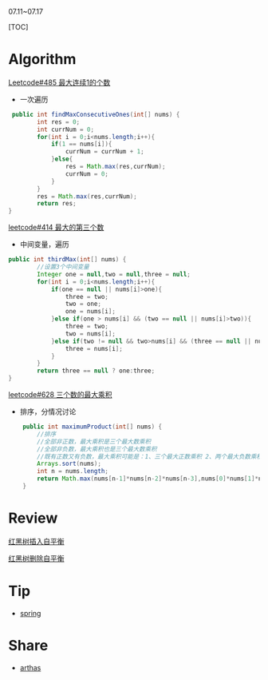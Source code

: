 07.11~07.17

[TOC]

# Algorithm

[Leetcode#485 最大连续1的个数](https://leetcode.cn/problems/max-consecutive-ones/)

- 一次遍历

```java
 public int findMaxConsecutiveOnes(int[] nums) {
        int res = 0;
        int currNum = 0;
        for(int i = 0;i<nums.length;i++){
            if(1 == nums[i]){
                currNum = currNum + 1;
            }else{
                res = Math.max(res,currNum);
                currNum = 0;
            }
        }
        res = Math.max(res,currNum);
        return res;
}
```



[leetcode#414 最大的第三个数](https://leetcode.cn/problems/third-maximum-number/)

- 中间变量，遍历

```java
public int thirdMax(int[] nums) {
        //设置3个中间变量
        Integer one = null,two = null,three = null;
        for(int i = 0;i<nums.length;i++){
            if(one == null || nums[i]>one){
                three = two;
                two = one;
                one = nums[i];
            }else if(one > nums[i] && (two == null || nums[i]>two)){
                three = two;
                two = nums[i];
            }else if(two != null && two>nums[i] && (three == null || nums[i]>three)){
                three = nums[i];
            }
        }
        return three == null ? one:three;
}
```



[leetcode#628 三个数的最大乘积](https://leetcode.cn/problems/maximum-product-of-three-numbers/comments/)

- 排序，分情况讨论

```java
    public int maximumProduct(int[] nums) {
        //排序
        //全部非正数，最大乘积是三个最大数乘积
        //全部非负数，最大乘积也是三个最大数乘积
        //既有正数又有负数，最大乘积可能是：1、三个最大正数乘积 2、两个最大负数乘积和一个最大正数乘积
        Arrays.sort(nums);
        int n = nums.length;    
        return Math.max(nums[n-1]*nums[n-2]*nums[n-3],nums[0]*nums[1]*nums[n-1]);
    }
```



# Review

[红黑树插入自平衡](https://www.geeksforgeeks.org/red-black-tree-set-2-insert/)

[红黑树删除自平衡](https://www.geeksforgeeks.org/red-black-tree-set-3-delete-2/)


# Tip
- [spring](./Tip/spring.md)

# Share

- [arthas](./Tip/arthas.md)
